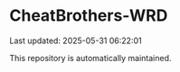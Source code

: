 # CheatBrothers-WRD

Last updated: 2025-05-31 06:22:01

This repository is automatically maintained.
